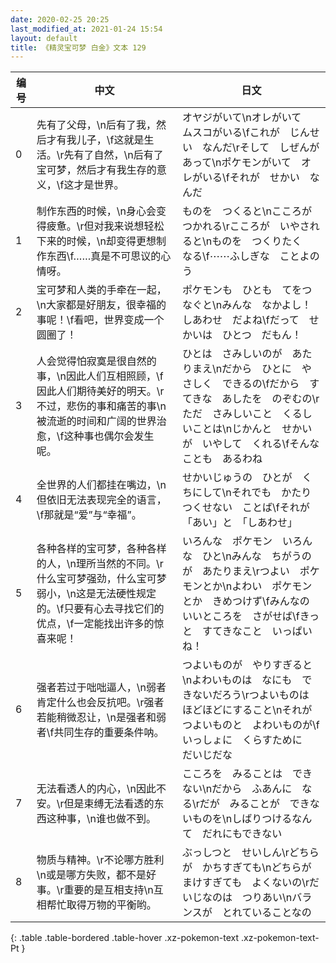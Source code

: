 ```yaml
---
date: 2020-02-25 20:25
last_modified_at: 2021-01-24 15:54
layout: default
title: 《精灵宝可梦 白金》文本 129
---
```

| 编号 | 中文 | 日文 |
| ---- | ---- | ---- |
| 0 | 先有了父母，\n后有了我，然后才有我儿子，\f这就是生活。\r先有了自然，\n后有了宝可梦，然后才有我生存的意义，\f这才是世界。 | オヤジがいて\nオレがいて　ムスコがいる\fこれが　じんせい　なんだ\rそして　しぜんがあって\nポケモンがいて　オレがいる\fそれが　せかい　なんだ |
| 1 | 制作东西的时候，\n身心会变得疲惫。\r但对我来说想轻松下来的时候，\n却变得更想制作东西\f……真是不可思议的心情呀。 | ものを　つくると\nこころが　つかれる\rこころが　いやされると\nものを　つくりたく　なる\f⋯⋯ふしぎな　ことよのう |
| 2 | 宝可梦和人类的手牵在一起，\n大家都是好朋友，很幸福的事呢！\f看吧，世界变成一个圆圈了！ | ポケモンも　ひとも　てをつなぐと\nみんな　なかよし！　しあわせ　だよね\fだって　せかいは　ひとつ　だもん！ |
| 3 | 人会觉得怕寂寞是很自然的事，\n因此人们互相照顾，\f因此人们期待美好的明天。\r不过，悲伤的事和痛苦的事\n被流逝的时间和广阔的世界治愈，\f这种事也偶尔会发生呢。 | ひとは　さみしいのが　あたりまえ\nだから　ひとに　やさしく　できるの\fだから　すてきな　あしたを　のぞむの\rただ　さみしいこと　くるしいことは\nじかんと　せかいが　いやして　くれる\fそんなことも　あるわね |
| 4 | 全世界的人们都挂在嘴边，\n但依旧无法表现完全的语言，\f那就是“爱”与“幸福”。 | せかいじゅうの　ひとが　くちにして\nそれでも　かたりつくせない　ことば\fそれが　「あい」と　「しあわせ」 |
| 5 | 各种各样的宝可梦，各种各样的人，\n理所当然的不同。\r什么宝可梦强劲，什么宝可梦弱小，\n这是无法硬性规定的。\f只要有心去寻找它们的优点，\f一定能找出许多的惊喜来呢！ | いろんな　ポケモン　いろんな　ひと\nみんな　ちがうのが　あたりまえ\rつよい　ポケモンとか\nよわい　ポケモンとか　きめつけず\fみんなの　いいところを　さがせば\fきっと　すてきなこと　いっぱいね！ |
| 6 | 强者若过于咄咄逼人，\n弱者肯定什么也会反抗吧。\r强者若能稍微忍让，\n是强者和弱者\f共同生存的重要条件呐。 | つよいものが　やりすぎると\nよわいものは　なにも　できないだろう\rつよいものは　ほどほどにすること\nそれが　つよいものと　よわいものが\fいっしょに　くらすために　だいじだな |
| 7 | 无法看透人的内心，\n因此不安。\r但是束缚无法看透的东西这种事，\n谁也做不到。 | こころを　みることは　できない\nだから　ふあんに　なる\rだが　みることが　できないものを\nしばりつけるなんて　だれにもできない |
| 8 | 物质与精神。\r不论哪方胜利\n或是哪方失败，都不是好事。\r重要的是互相支持\n互相帮忙取得万物的平衡哟。 | ぶっしつと　せいしん\rどちらが　かちすぎても\nどちらが　まけすぎても　よくないの\rだいじなのは　つりあい\nバランスが　とれていることなの |
{: .table .table-bordered .table-hover .xz-pokemon-text .xz-pokemon-text-Pt }